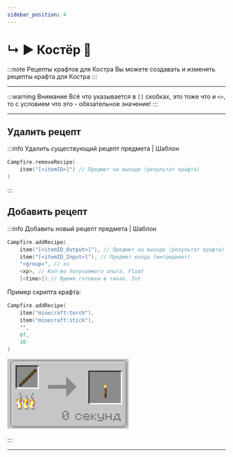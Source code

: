 ```yaml
---
sidebar_position: 4
---
```


# ↳ ▶ Костёр 🧺

:::note Рецепты крафтов для Костра
Вы можете создавать и изменять рецепты крафта для Костра
:::

---

:::warning Внимание
Всё что указывается в `[]` скобках, это тоже что и `<>`, то с условием что это - обязательное значение!
:::

---

## Удалить рецепт

:::info Удалить существующий рецепт предмета | Шаблон

```kts
Campfire.removeRecipe(
	item("[<itemID>]") // Предмет на выходе (результат крафта)
)
```

:::

## Добавить рецепт

:::info Добавить новый рецепт предмета | Шаблон

```kts
Campfire.addRecipe(
	item("[<itemID_Output>]"), // Предмет на выходе (результат крафта)
	item("[<itemID_Input>]"), // Предмет входа (ингридиент)
	"<group>", // хз
	<xp>, // Кол-во получаемого опыта. Float
	[<time>]) // Время готовки в тиках. Int
```

Пример скрипта крафта:

```kts
Campfire.addRecipe(
	item("minecraft:torch"),
	item("minecraft:stick"),
	"",
	0f,
	10
)
```

![Рецепт на Костре](../../.resourses/campfire_recipe.png)

:::

---
